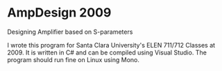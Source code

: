 # AmpDesign 2009
Designing Amplifier based on S-parameters

I wrote this program for Santa Clara University's ELEN 711/712 Classes at 2009. It is written in C# and can be compiled using Visual Studio. The program should run fine on Linux using Mono.
